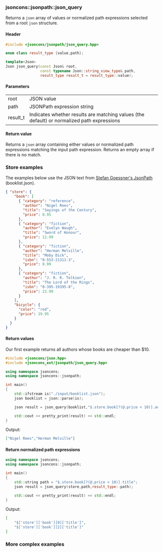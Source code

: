 ### jsoncons::jsonpath::json_query

Returns a `json` array of values or normalized path expressions selected from a root `json` structure.

#### Header
```c++
#include <jsoncons/jsonpath/json_query.hpp>

enum class result_type {value,path};

template<Json>
Json json_query(const Json& root, 
                const typename Json::string_view_type& path,
                result_type result_t = result_type::value);
```
#### Parameters

<table>
  <tr>
    <td>root</td>
    <td>JSON value</td> 
  </tr>
  <tr>
    <td>path</td>
    <td>JSONPath expression string</td> 
  </tr>
  <tr>
    <td>result_t</td>
    <td>Indicates whether results are matching values (the default) or normalized path expressions</td> 
  </tr>
</table>

#### Return value

Returns a `json` array containing either values or normalized path expressions matching the input path expression. 
Returns an empty array if there is no match.

### Store examples

The examples below use the JSON text from [Stefan Goessner's JsonPath](http://goessner.net/articles/JsonPath/) (booklist.json).

```json
{ "store": {
    "book": [ 
      { "category": "reference",
        "author": "Nigel Rees",
        "title": "Sayings of the Century",
        "price": 8.95
      },
      { "category": "fiction",
        "author": "Evelyn Waugh",
        "title": "Sword of Honour",
        "price": 12.99
      },
      { "category": "fiction",
        "author": "Herman Melville",
        "title": "Moby Dick",
        "isbn": "0-553-21311-3",
        "price": 8.99
      },
      { "category": "fiction",
        "author": "J. R. R. Tolkien",
        "title": "The Lord of the Rings",
        "isbn": "0-395-19395-8",
        "price": 22.99
      }
    ],
    "bicycle": {
      "color": "red",
      "price": 19.95
    }
  }
}
```

#### Return values

Our first example returns all authors whose books are cheaper than $10. 
```c++    
#include <jsoncons/json.hpp>
#include <jsoncons_ext/jsonpath/json_query.hpp>

using namespace jsoncons;
using namespace jsoncons::jsonpath;

int main()
{
    std::ifstream is("./input/booklist.json");
    json booklist = json::parse(is);

    json result = json_query(booklist,"$.store.book[?(@.price < 10)].author");

    std::cout << pretty_print(result) << std::endl;
}
```
Output:
```json
["Nigel Rees","Herman Melville"]
```

#### Return normalized path expressions

```c++
using namespace jsoncons;
using namespace jsoncons::jsonpath;

int main()
{
    std::string path = "$.store.book[?(@.price < 10)].title";
    json result = json_query(store,path,result_type::path);

    std::cout << pretty_print(result) << std::endl;
}
```
Output:
```json
[
    "$['store']['book'][0]['title']",
    "$['store']['book'][2]['title']"
]
```

### More complex examples
